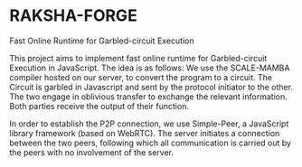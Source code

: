 # RAKSHA-FORGE

Fast Online Runtime for Garbled-circuit Execution

This project aims to implement fast online runtime for Garbled-circuit Execution in JavaScript. The idea is as follows:
We use the SCALE-MAMBA compiler hosted on our server, to convert the program to a circuit. 
The Circuit is garbled in Javascript and sent by the protocol initiator to the other. 
The two engage in oblivious transfer to exchange the relevant information. 
Both parties receive the output of their function. 

In order to establish the P2P connection, we use Simple-Peer, a JavaScript library framework (based on WebRTC). The server initiates a connection between the two peers, following which
all communication is carried out by the peers with no involvement of the server. 

